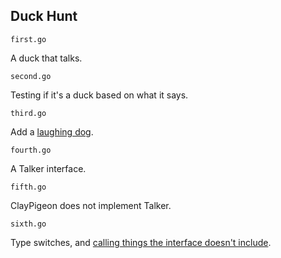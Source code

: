 ## Duck Hunt

`first.go` 

A duck that talks.

`second.go`

Testing if it's a duck based on what it says.

`third.go`

Add a [laughing dog](http://www.youtube.com/watch?v=g1QCbXCezNc).

`fourth.go`

A Talker interface.

`fifth.go`

ClayPigeon does not implement Talker.

`sixth.go`

Type switches, and [calling things the interface doesn't include](http://how-bazaar.blogspot.co.nz/2013/07/stunned-by-go.html).


